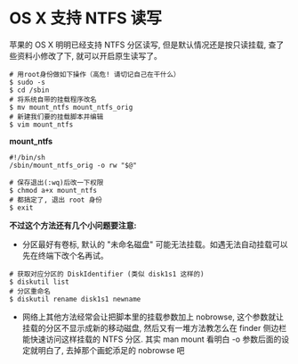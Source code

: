 # OS X 支持 NTFS 读写
苹果的 OS X 明明已经支持 NTFS 分区读写, 但是默认情况还是按只读挂载, 查了些资料小修改了下, 就可以开启原生读写了。

```
# 用root身份做如下操作（高危! 请切记自己在干什么）
$ sudo -s
$ cd /sbin
# 将系统自带的挂载程序改名
$ mv mount_ntfs mount_ntfs_orig
# 新建我们要的挂载脚本并编辑
$ vim mount_ntfs
```
**mount_ntfs**
```
#!/bin/sh
/sbin/mount_ntfs_orig -o rw "$@"
```

```
# 保存退出(:wq)后改一下权限
$ chmod a+x mount_ntfs
# 都搞定了, 退出 root 身份
$ exit
```

**不过这个方法还有几个小问题要注意:**

- 分区最好有卷标, 默认的 "未命名磁盘" 可能无法挂载。如遇无法自动挂载可以先在终端下改个名再试。
```
# 获取对应分区的 DiskIdentifier (类似 disk1s1 这样的)
$ diskutil list
# 分区重命名
$ diskutil rename disk1s1 newname
```

- 网络上其他方法经常会让把脚本里的挂载参数加上 nobrowse, 这个参数就让挂载的分区不显示成新的移动磁盘, 然后又有一堆方法教怎么在 finder 侧边栏能快速访问这样挂载的 NTFS 分区. 其实 man mount 看明白 -o 参数后面的设定就明白了, 去掉那个画蛇添足的 nobrowse 吧
